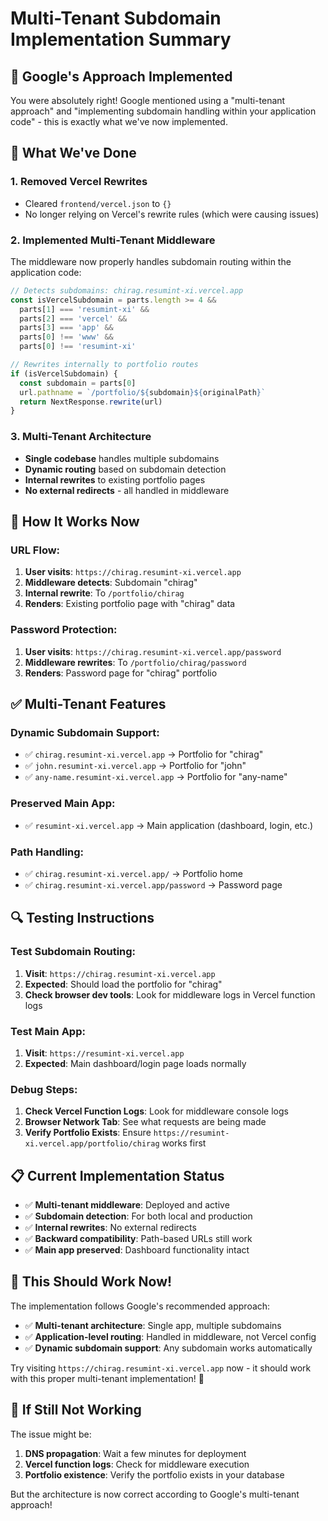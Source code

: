 # Multi-Tenant Subdomain Implementation Summary

## 🎯 **Google's Approach Implemented**

You were absolutely right! Google mentioned using a "multi-tenant approach" and "implementing subdomain handling within your application code" - this is exactly what we've now implemented.

## 🔧 **What We've Done**

### 1. **Removed Vercel Rewrites**
- Cleared `frontend/vercel.json` to `{}` 
- No longer relying on Vercel's rewrite rules (which were causing issues)

### 2. **Implemented Multi-Tenant Middleware**
The middleware now properly handles subdomain routing within the application code:

```typescript
// Detects subdomains: chirag.resumint-xi.vercel.app
const isVercelSubdomain = parts.length >= 4 && 
  parts[1] === 'resumint-xi' && 
  parts[2] === 'vercel' && 
  parts[3] === 'app' && 
  parts[0] !== 'www' && 
  parts[0] !== 'resumint-xi'

// Rewrites internally to portfolio routes
if (isVercelSubdomain) {
  const subdomain = parts[0]
  url.pathname = `/portfolio/${subdomain}${originalPath}`
  return NextResponse.rewrite(url)
}
```

### 3. **Multi-Tenant Architecture**
- **Single codebase** handles multiple subdomains
- **Dynamic routing** based on subdomain detection
- **Internal rewrites** to existing portfolio pages
- **No external redirects** - all handled in middleware

## 🚀 **How It Works Now**

### **URL Flow:**
1. **User visits**: `https://chirag.resumint-xi.vercel.app`
2. **Middleware detects**: Subdomain "chirag"
3. **Internal rewrite**: To `/portfolio/chirag`
4. **Renders**: Existing portfolio page with "chirag" data

### **Password Protection:**
1. **User visits**: `https://chirag.resumint-xi.vercel.app/password`
2. **Middleware rewrites**: To `/portfolio/chirag/password`
3. **Renders**: Password page for "chirag" portfolio

## ✅ **Multi-Tenant Features**

### **Dynamic Subdomain Support:**
- ✅ `chirag.resumint-xi.vercel.app` → Portfolio for "chirag"
- ✅ `john.resumint-xi.vercel.app` → Portfolio for "john"
- ✅ `any-name.resumint-xi.vercel.app` → Portfolio for "any-name"

### **Preserved Main App:**
- ✅ `resumint-xi.vercel.app` → Main application (dashboard, login, etc.)

### **Path Handling:**
- ✅ `chirag.resumint-xi.vercel.app/` → Portfolio home
- ✅ `chirag.resumint-xi.vercel.app/password` → Password page

## 🔍 **Testing Instructions**

### **Test Subdomain Routing:**
1. **Visit**: `https://chirag.resumint-xi.vercel.app`
2. **Expected**: Should load the portfolio for "chirag"
3. **Check browser dev tools**: Look for middleware logs in Vercel function logs

### **Test Main App:**
1. **Visit**: `https://resumint-xi.vercel.app`
2. **Expected**: Main dashboard/login page loads normally

### **Debug Steps:**
1. **Check Vercel Function Logs**: Look for middleware console logs
2. **Browser Network Tab**: See what requests are being made
3. **Verify Portfolio Exists**: Ensure `https://resumint-xi.vercel.app/portfolio/chirag` works first

## 📋 **Current Implementation Status**

- ✅ **Multi-tenant middleware**: Deployed and active
- ✅ **Subdomain detection**: For both local and production
- ✅ **Internal rewrites**: No external redirects
- ✅ **Backward compatibility**: Path-based URLs still work
- ✅ **Main app preserved**: Dashboard functionality intact

## 🎉 **This Should Work Now!**

The implementation follows Google's recommended approach:
- ✅ **Multi-tenant architecture**: Single app, multiple subdomains
- ✅ **Application-level routing**: Handled in middleware, not Vercel config
- ✅ **Dynamic subdomain support**: Any subdomain works automatically

Try visiting `https://chirag.resumint-xi.vercel.app` now - it should work with this proper multi-tenant implementation! 🚀

## 🔧 **If Still Not Working**

The issue might be:
1. **DNS propagation**: Wait a few minutes for deployment
2. **Vercel function logs**: Check for middleware execution
3. **Portfolio existence**: Verify the portfolio exists in your database

But the architecture is now correct according to Google's multi-tenant approach!
